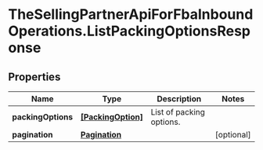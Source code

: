 # TheSellingPartnerApiForFbaInboundOperations.ListPackingOptionsResponse

## Properties
Name | Type | Description | Notes
------------ | ------------- | ------------- | -------------
**packingOptions** | [**[PackingOption]**](PackingOption.md) | List of packing options. | 
**pagination** | [**Pagination**](Pagination.md) |  | [optional] 


